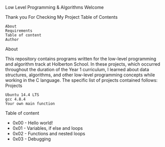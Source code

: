 Low Level Programming & Algorithms
Welcome

Thank you For Checking My Project
Table of Contents

    About
    Requirements
    Table of content
    Author

About

This repository contains programs written for the low-level programming and algorithm track at Holberton School. In these projects, which occurred throughout the duration of the Year 1 curriculum, I learned about data structures, algorithms, and other low-level programming concepts while working in the C language. The specific list of projects contained follows:
Projects

    Ubuntu 14.4 LTS
    gcc 4.8.4
    Your own main function

Table of content

  -  0x00 - Hello world!
  -  0x01 - Variables, if else and loops
  -  0x02 - Functions and nested loops
  -  0x03 - Debugging
